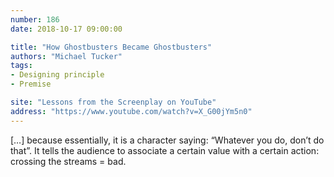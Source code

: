 ```yaml
---
number: 186
date: 2018-10-17 09:00:00

title: "How Ghostbusters Became Ghostbusters"
authors: "Michael Tucker"
tags:
- Designing principle
- Premise

site: "Lessons from the Screenplay on YouTube"
address: "https://www.youtube.com/watch?v=X_G00jYm5n0"
---
```


[…] because essentially, it is a character saying: “Whatever you do, don’t do that”. It tells the audience to associate a certain value with a certain action: crossing the streams = bad.
